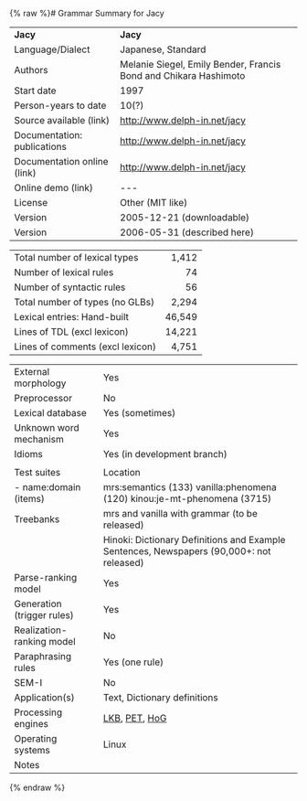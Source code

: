 {% raw %}# Grammar Summary for Jacy

|                             |                                                                  |
|:----------------------------|:-----------------------------------------------------------------|
| **Jacy**                    | **Jacy**                                                         |
| Language/Dialect            | Japanese, Standard                                               |
| Authors                     | Melanie Siegel, Emily Bender, Francis Bond and Chikara Hashimoto |
| Start date                  | 1997                                                             |
| Person-years to date        | 10(?)                                                            |
| Source available (link)     | <http://www.delph-in.net/jacy>                                   |
| Documentation: publications | <http://www.delph-in.net/jacy>                                   |
| Documentation online (link) | <http://www.delph-in.net/jacy>                                   |
| Online demo (link)          | ---                                                              |
| License                     | Other (MIT like)                                                 |
| Version                     | 2005-12-21 (downloadable)                                        |
| Version                     | 2006-05-31 (described here)                                      |

|                                  |        |
|----------------------------------|-------:|
| Total number of lexical types    |  1,412 |
| Number of lexical rules          |     74 |
| Number of syntactic rules        |     56 |
| Total number of types (no GLBs)  |  2,294 |
| Lexical entries: Hand-built      | 46,549 |
| Lines of TDL (excl lexicon)      | 14,221 |
| Lines of comments (excl lexicon) |  4,751 |

|                            |                                                                                          |
|----------------------------|:-----------------------------------------------------------------------------------------|
| External morphology        | Yes                                                                                      |
| Preprocessor               | No                                                                                       |
| Lexical database           | Yes (sometimes)                                                                          |
| Unknown word mechanism     | Yes                                                                                      |
| Idioms                     | Yes (in development branch)                                                              |
|                            |                                                                                          |
| Test suites                | Location                                                                                 |
| \- name:domain (items)     | mrs:semantics (133) vanilla:phenomena (120) kinou:je-mt-phenomena (3715)                 |
| Treebanks                  | mrs and vanilla with grammar (to be released)                                            |
|                            | Hinoki: Dictionary Definitions and Example Sentences, Newspapers (90,000+: not released) |
| Parse-ranking model        | Yes                                                                                      |
| Generation (trigger rules) | Yes                                                                                      |
| Realization-ranking model  | No                                                                                       |
| Paraphrasing rules         | Yes (one rule)                                                                           |
| SEM-I                      | No                                                                                       |
| Application(s)             | Text, Dictionary definitions                                                             |
| Processing engines         | [LKB](https://delph-in.github.io/docs/tools/LkbTop), [PET](https://delph-in.github.io/docs/garage/PetTop), [HoG](/HogTop)                                             |
| Operating systems          | Linux                                                                                    |
| Notes                      |                                                                                          |
<update date omitted for speed>{% endraw %}